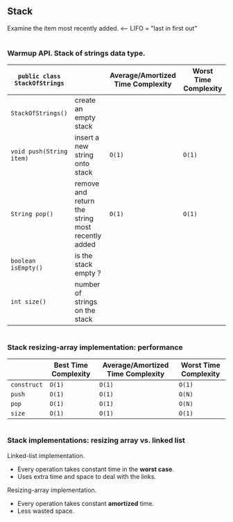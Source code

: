## Stack

Examine the item most recently added. <-- LIFO = "last in first out"

#

### Warmup API. Stack of strings data type.

| `public class StackOfStrings` | | Average/Amortized Time Complexity | Worst Time Complexity |
| - | - | -| - |
| `StackOfStrings()` | create an empty stack | | |
| `void push(String item)` | insert a new string onto stack | `O(1)`| `O(1)` |
| `String pop()` | remove and return the string most recently added | `O(1)` | `O(1)` |
| `boolean isEmpty()` | is the stack empty ? | |
| `int size()` | number of strings on the stack | |

#

### Stack resizing-array implementation: performance

|  | Best Time Complexity | Average/Amortized Time Complexity | Worst Time Complexity |
| - | - | -| - |
| `construct` | `O(1)` | `O(1)` | `O(1)` |
| `push` | `O(1)` | `O(1)`| `O(N)` |
| `pop` | `O(1)` | `O(1)` | `O(N)` |
| `size` | `O(1)` | `O(1)` | `O(1)` |

#

### Stack implementations: resizing array vs. linked list

Linked-list implementation.

* Every operation takes constant time in the **worst case**.
* Uses extra time and space to deal with the links.

Resizing-array implementation.

* Every operation takes constant **amortized** time.
* Less wasted space.

#
